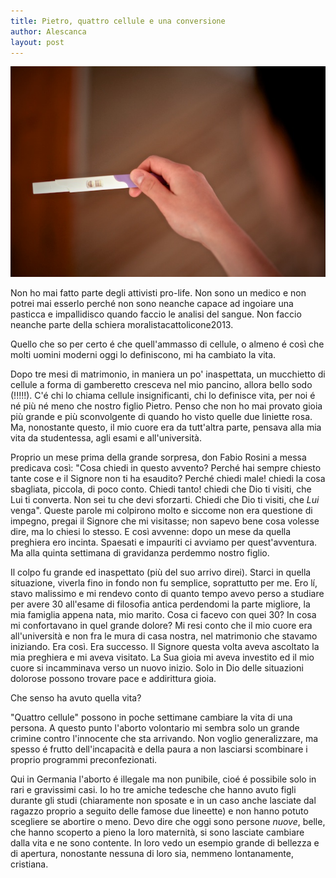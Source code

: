 ```yaml
---
title: Pietro, quattro cellule e una conversione
author: Alescanca
layout: post
---
```


![](/img/posts/due-liniette.jpg)


Non ho mai fatto parte degli attivisti pro-life. Non sono un medico e non potrei mai esserlo perché non sono neanche capace ad ingoiare una pasticca e impallidisco quando faccio le analisi del sangue. 
Non faccio neanche parte della schiera moralistacattolicone2013.
<!-- INIZIO -->
Quello che so per certo é che quell'ammasso di cellule, o almeno é così che molti uomini moderni oggi lo definiscono, mi ha cambiato la vita.
<!-- FINE -->

Dopo tre mesi di matrimonio, in maniera un po' inaspettata, un mucchietto di cellule a forma di gamberetto cresceva nel mio pancino, allora bello sodo (!!!!!). C'é chi lo chiama cellule insignificanti, chi lo definisce vita, per noi é né più né meno che nostro figlio Pietro. Penso che non ho mai provato gioia più grande e più sconvolgente di quando ho visto quelle due liniette rosa. Ma, nonostante questo, il mio cuore era da tutt'altra parte, pensava alla mia vita da studentessa, agli esami e all'università.

Proprio un mese prima della grande sorpresa, don Fabio Rosini a messa predicava così: "Cosa chiedi in questo avvento? Perché hai sempre chiesto tante cose e il Signore non ti ha esaudito? Perché chiedi male! chiedi la cosa sbagliata, piccola, di poco conto. Chiedi tanto! chiedi che Dio ti visiti, che Lui ti converta. Non sei tu che devi sforzarti. Chiedi che Dio ti visiti, che *Lui* venga". Queste parole mi colpirono molto e siccome non era questione di impegno, pregai il Signore che mi visitasse; non sapevo bene cosa volesse dire, ma lo chiesi lo stesso. E così avvenne: dopo un mese da quella preghiera ero incinta. Spaesati e impauriti ci avviamo per quest'avventura. Ma alla quinta settimana di gravidanza perdemmo nostro figlio.

Il colpo fu grande ed inaspettato (più del suo arrivo direi). Starci in quella situazione, viverla fino in fondo non fu semplice, soprattutto per me. Ero lí, stavo malissimo e mi rendevo conto di quanto tempo avevo perso a studiare per avere 30 all'esame di filosofia antica perdendomi la parte migliore, la mia famiglia appena nata, mio marito. Cosa ci facevo con quei 30? In cosa mi confortavano in quel grande dolore? Mi resi conto che il mio cuore era all'università e non fra le mura di casa nostra, nel matrimonio che stavamo iniziando. Era così. Era successo. Il Signore questa volta aveva ascoltato la mia preghiera e mi aveva visitato. La Sua gioia mi aveva investito ed il mio cuore si incamminava verso un nuovo inizio. Solo in Dio delle situazioni dolorose possono trovare pace e addirittura gioia.

Che senso ha avuto quella vita?

"Quattro cellule" possono in poche settimane cambiare la vita di una persona. A questo punto l'aborto volontario mi sembra solo un grande crimine contro l'innocente che sta arrivando. Non voglio generalizzare, ma spesso é frutto dell'incapacità e della paura a non lasciarsi scombinare i proprio programmi preconfezionati.

Qui in Germania l'aborto é illegale ma non punibile, cioé é possibile solo in rari e gravissimi casi. Io ho tre amiche tedesche che hanno avuto figli durante gli studi (chiaramente non sposate e in un caso anche lasciate dal ragazzo proprio a seguito delle famose due lineette) e non hanno potuto scegliere se abortire o meno. Devo dire che oggi sono persone *nuove*, belle, che hanno scoperto a pieno la loro maternità, si sono lasciate cambiare dalla vita e ne sono contente. In loro vedo un esempio grande di bellezza e di apertura, nonostante nessuna di loro sia, nemmeno lontanamente, cristiana.
